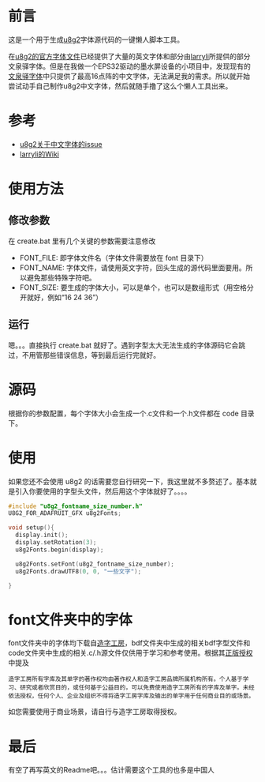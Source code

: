 # 前言
这是一个用于生成[u8g2](https://github.com/olikraus/u8g2)字体源代码的一键懒人脚本工具。

在[u8g2的官方字体文件](https://github.com/olikraus/u8g2/wiki/fntlistall)已经提供了大量的英文字体和部分由[larryli](https://github.com/larryli)所提供的部分文泉驿字体。但是在我做一个EPS32驱动的墨水屏设备的小项目中，发现现有的[文泉驿字体](https://github.com/olikraus/u8g2/wiki/fntgrpwqy)中只提供了最高16点阵的中文字体，无法满足我的需求。所以就开始尝试动手自己制作u8g2中文字体，然后就随手撸了这么个懒人工具出来。

# 参考
- [u8g2关于中文字体的issue](https://github.com/olikraus/u8g2/issues/710)
- [larryli的Wiki](https://github.com/larryli/u8g2_wqy/wiki/CustomFont)

# 使用方法
## 修改参数
在 create.bat 里有几个关键的参数需要注意修改
- FONT_FILE: 即字体文件名（字体文件需要放在 font 目录下）
- FONT_NAME: 字体文件，请使用英文字符，回头生成的源代码里面要用。所以避免那些特殊字符吧。
- FONT_SIZE: 要生成的字体大小，可以是单个，也可以是数组形式（用空格分开就好，例如“16 24 36”）

## 运行
嗯。。。直接执行 create.bat 就好了。遇到字型太大无法生成的字体源码它会跳过，不用管那些错误信息，等到最后运行完就好。

# 源码
根据你的参数配置，每个字体大小会生成一个.c文件和一个.h文件都在 code 目录下。

# 使用
如果您还不会使用 u8g2 的话需要您自行研究一下，我这里就不多赘述了。基本就是引入你要使用的字型头文件，然后用这个字体就好了。。。。
```c
#include "u8g2_fontname_size_number.h"
U8G2_FOR_ADAFRUIT_GFX u8g2Fonts;

void setup(){
  display.init();
  display.setRotation(3);    
  u8g2Fonts.begin(display); 

  u8g2Fonts.setFont(u8g2_fontname_size_number);
  u8g2Fonts.drawUTF8(0, 0, "一些文字");

}

```

# font文件夹中的字体
font文件夹中的字体均下载自[造字工房](https://www.makefont.com/fonts.html)，bdf文件夹中生成的相关bdf字型文件和code文件夹中生成的相关.c/.h源文件仅供用于学习和参考使用。根据其[正版授权](https://www.makefont.com/authorization.html)中提及
```
造字工房所有字库及其单字的著作权均由著作权人和造字工房品牌所属机构所有。个人基于学习、研究或者欣赏目的，或任何基于公益目的，可以免费使用造字工房所有的字库及单字。未经依法授权，任何个人、企业及组织不得将造字工房字库及输出的单字用于任何商业目的或场景。
```
如您需要使用于商业场景，请自行与造字工房取得授权。


# 最后
有空了再写英文的Readme吧。。。估计需要这个工具的也多是中国人